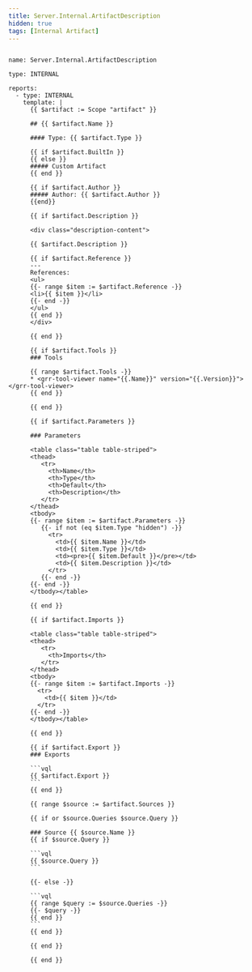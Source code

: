 ```yaml
---
title: Server.Internal.ArtifactDescription
hidden: true
tags: [Internal Artifact]
---
```




<pre><code class="language-yaml">
name: Server.Internal.ArtifactDescription

type: INTERNAL

reports:
  - type: INTERNAL
    template: |
      {{ $artifact := Scope "artifact" }}

      ## {{ $artifact.Name }}

      #### Type: {{ $artifact.Type }}

      {{ if $artifact.BuiltIn }}
      {{ else }}
      ##### Custom Artifact
      {{ end }}

      {{ if $artifact.Author }}
      ##### Author: {{ $artifact.Author }}
      {{end}}

      {{ if $artifact.Description }}

      &lt;div class="description-content"&gt;

      {{ $artifact.Description }}

      {{ if $artifact.Reference }}
      ---
      References:
      &lt;ul&gt;
      {{- range $item := $artifact.Reference -}}
      &lt;li&gt;{{ $item }}&lt;/li&gt;
      {{- end -}}
      &lt;/ul&gt;
      {{ end }}
      &lt;/div&gt;

      {{ end }}

      {{ if $artifact.Tools }}
      ### Tools

      {{ range $artifact.Tools -}}
      * &lt;grr-tool-viewer name="{{.Name}}" version="{{.Version}}"&gt;&lt;/grr-tool-viewer&gt;
      {{ end }}

      {{ end }}

      {{ if $artifact.Parameters }}

      ### Parameters

      &lt;table class="table table-striped"&gt;
      &lt;thead&gt;
         &lt;tr&gt;
           &lt;th&gt;Name&lt;/th&gt;
           &lt;th&gt;Type&lt;/th&gt;
           &lt;th&gt;Default&lt;/th&gt;
           &lt;th&gt;Description&lt;/th&gt;
         &lt;/tr&gt;
      &lt;/thead&gt;
      &lt;tbody&gt;
      {{- range $item := $artifact.Parameters -}}
         {{- if not (eq $item.Type "hidden") -}}
           &lt;tr&gt;
             &lt;td&gt;{{ $item.Name }}&lt;/td&gt;
             &lt;td&gt;{{ $item.Type }}&lt;/td&gt;
             &lt;td&gt;&lt;pre&gt;{{ $item.Default }}&lt;/pre&gt;&lt;/td&gt;
             &lt;td&gt;{{ $item.Description }}&lt;/td&gt;
           &lt;/tr&gt;
         {{- end -}}
      {{- end -}}
      &lt;/tbody&gt;&lt;/table&gt;

      {{ end }}

      {{ if $artifact.Imports }}

      &lt;table class="table table-striped"&gt;
      &lt;thead&gt;
         &lt;tr&gt;
           &lt;th&gt;Imports&lt;/th&gt;
         &lt;/tr&gt;
      &lt;/thead&gt;
      &lt;tbody&gt;
      {{- range $item := $artifact.Imports -}}
        &lt;tr&gt;
          &lt;td&gt;{{ $item }}&lt;/td&gt;
        &lt;/tr&gt;
      {{- end -}}
      &lt;/tbody&gt;&lt;/table&gt;

      {{ end }}

      {{ if $artifact.Export }}
      ### Exports

      ```vql
      {{ $artifact.Export }}
      ```
      {{ end }}

      {{ range $source := $artifact.Sources }}

      {{ if or $source.Queries $source.Query }}

      ### Source {{ $source.Name }}
      {{ if $source.Query }}

      ```vql
      {{ $source.Query }}
      ```

      {{- else -}}

      ```vql
      {{ range $query := $source.Queries -}}
      {{- $query -}}
      {{ end }}
      ```
      {{ end }}

      {{ end }}

      {{ end }}

</code></pre>

